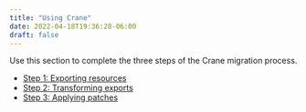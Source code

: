 ```yaml
---
title: "Using Crane"
date: 2022-04-18T19:36:28-06:00
draft: false
---
```

Use this section to complete the three steps of the Crane migration process.
* [Step 1: Exporting resources]()
* [Step 2: Transforming exports]()
* [Step 3: Applying patches]()
